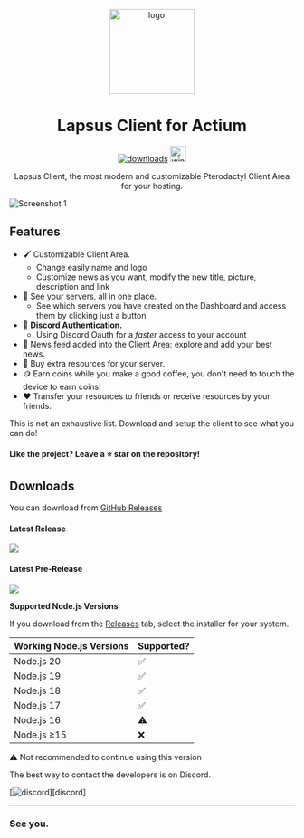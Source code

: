 <p align="center"><img src="https://cdn.discordapp.com/attachments/1024881699307388988/1166477231363739749/logo_background.png?ex=6553dc14&is=65416714&hm=81d0cba8f6bfa3bafd1adb447cdd4d5ee78a38343faca9a52aff8c41231f4f41&" width="150px" height="150px" alt="logo"></p>

<h1 align="center">Lapsus Client for Actium</h1>


[<p align="center"><img src="https://img.shields.io/github/downloads/ManucrackYT/LapsusClient/total.svg?style=for-the-badge" alt="downloads">](https://github.com/ManucrackYT/LapsusClient/releases) <img src="https://forthebadge.com/images/badges/winter-is-coming.svg"  height="28px" alt="winter-is-coming"></p>

<p align="center">Lapsus Client, the most modern and customizable Pterodactyl Client Area for your hosting.</p>

![Screenshot 1](https://media.discordapp.net/attachments/1160683528497926315/1166771279882375309/SPOILER_image.png?ex=6554edee&is=654278ee&hm=75f5a77fa8d87c7059ffb01d0a67d632b657afe2ce4fabaa9d841f390fcee778&=&width=1316&height=616)

## Features

* 🖌️ Customizable Client Area.
  * Change easily name and logo
  * Customize news as you want, modify the new title, picture, description and link
* 📂 See your servers, all in one place.
  * See which servers you have created on the Dashboard and access them by clicking just a button
* 🔑 **Discord Authentication.**
  * Using Discord Oauth for a *faster* access to your account
* 📰 News feed added into the Client Area: explore and add your best news.
* 🛒 Buy extra resources for your server.
* 🪙 Earn coins while you make a good coffee, you don't need to touch the device to earn coins!
* ❤️ Transfer your resources to friends or receive resources by your friends.

This is not an exhaustive list. Download and setup the client to see what you can do!


#### Like the project? Leave a ⭐ star on the repository!

## Downloads

You can download from [GitHub Releases](https://github.com/ManucrackYT/LapsusClient/releases)

#### Latest Release

[![](https://img.shields.io/github/release/ManucrackYT/LapsusClient.svg?style=flat-square)](https://github.com/ManucrackYT/LapsusClient/releases/latest)

#### Latest Pre-Release
[![](https://img.shields.io/github/release/ManucrackYT/LapsusClient/all.svg?style=flat-square)](https://github.com/ManucrackYT/LapsusClient/releases)

**Supported Node.js Versions**

If you download from the [Releases](https://github.com/ManucrackYT/LapsusClient/releases) tab, select the installer for your system.


| Working Node.js Versions | Supported? |
| -------- | ---- |
| Node.js 20 | ✅ |
| Node.js 19 | ✅ |
| Node.js 18 | ✅ |
| Node.js 17 | ✅ |
| Node.js 16 | ⚠️ |
| Node.js ≥15 | ❌ |

⚠️ Not recommended to continue using this version




The best way to contact the developers is on Discord.

[![discord](https://discordapp.com/api/guilds/954138561509203978/embed.png?style=banner3)][discord]

---

### See you.


[nodejs]: https://nodejs.org/en/ 'Node.js'
[vscode]: https://code.visualstudio.com/ 'Visual Studio Code'
